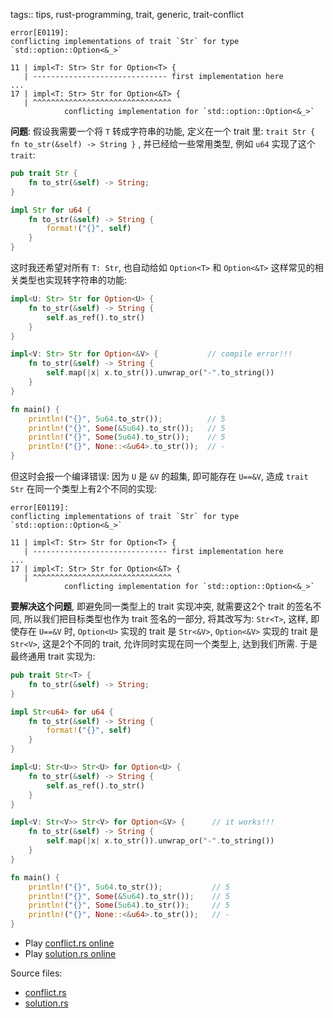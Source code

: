 tags:: tips, rust-programming, trait, generic, trait-conflict


```
error[E0119]:
conflicting implementations of trait `Str` for type `std::option::Option<&_>`

11 | impl<T: Str> Str for Option<T> {
   | ------------------------------ first implementation here
...
17 | impl<T: Str> Str for Option<&T> {
   | ^^^^^^^^^^^^^^^^^^^^^^^^^^^^^^^ 
            conflicting implementation for `std::option::Option<&_>`
```

**问题**: 假设我需要一个将 `T` 转成字符串的功能, 定义在一个 trait 里: `trait Str { fn to_str(&self) -> String }` , 并已经给一些常用类型, 例如 `u64` 实现了这个`trait`:

```rust
pub trait Str {
    fn to_str(&self) -> String;
}

impl Str for u64 {
    fn to_str(&self) -> String {
        format!("{}", self)
    }
}
```

这时我还希望对所有 `T: Str`, 也自动给如 `Option<T>` 和 `Option<&T>`
这样常见的相关类型也实现转字符串的功能:

```rust
impl<U: Str> Str for Option<U> {
    fn to_str(&self) -> String {
        self.as_ref().to_str()
    }
}

impl<V: Str> Str for Option<&V> {           // compile error!!!
    fn to_str(&self) -> String {
        self.map(|x| x.to_str()).unwrap_or("-".to_string())
    }
}

fn main() {
    println!("{}", 5u64.to_str());          // 5
    println!("{}", Some(&5u64).to_str());   // 5
    println!("{}", Some(5u64).to_str());    // 5
    println!("{}", None::<&u64>.to_str());  // -
}
```

但这时会报一个编译错误: 因为 `U` 是 `&V` 的超集, 即可能存在 `U==&V`, 造成 `trait Str` 在同一个类型上有2个不同的实现:

```
error[E0119]:
conflicting implementations of trait `Str` for type `std::option::Option<&_>`

11 | impl<T: Str> Str for Option<T> {
   | ------------------------------ first implementation here
...
17 | impl<T: Str> Str for Option<&T> {
   | ^^^^^^^^^^^^^^^^^^^^^^^^^^^^^^^ 
            conflicting implementation for `std::option::Option<&_>`
```

**要解决这个问题**, 即避免同一类型上的 trait 实现冲突, 就需要这2个 trait 的签名不同,
所以我们把目标类型也作为 trait 签名的一部分, 将其改写为: `Str<T>`,
这样, 即使存在 `U==&V` 时, `Option<U>` 实现的 trait 是 `Str<&V>`, `Option<&V>` 实现的 trait 是 `Str<V>`,
这是2个不同的 trait, 允许同时实现在同一个类型上, 达到我们所需. 于是最终通用 trait 实现为:

```rust
pub trait Str<T> {
    fn to_str(&self) -> String;
}

impl Str<u64> for u64 {
    fn to_str(&self) -> String {
        format!("{}", self)
    }
}

impl<U: Str<U>> Str<U> for Option<U> {
    fn to_str(&self) -> String {
        self.as_ref().to_str()
    }
}

impl<V: Str<V>> Str<V> for Option<&V> {      // it works!!!
    fn to_str(&self) -> String {
        self.map(|x| x.to_str()).unwrap_or("-".to_string())
    }
}

fn main() {
    println!("{}", 5u64.to_str());           // 5
    println!("{}", Some(&5u64).to_str());    // 5
    println!("{}", Some(5u64).to_str());     // 5
    println!("{}", None::<&u64>.to_str());   // -
}
```

- Play [conflict.rs online](https://play.rust-lang.org/?version=stable&mode=debug&edition=2021&gist=70731f9785148d2980b537cd5cd42875)
- Play [solution.rs online](https://play.rust-lang.org/?version=stable&mode=debug&edition=2021&gist=0afb51d262ec45ac191825f57aa55580)

Source files:

- [conflict.rs](https://github.com/drmingdrmer/tips/blob/main/rust-playground/src/bin/impl-trait-for-option-generic-conflict.rs)
- [solution.rs](https://github.com/drmingdrmer/tips/blob/main/rust-playground/src/bin/impl-trait-for-option-generic-solution.rs)
